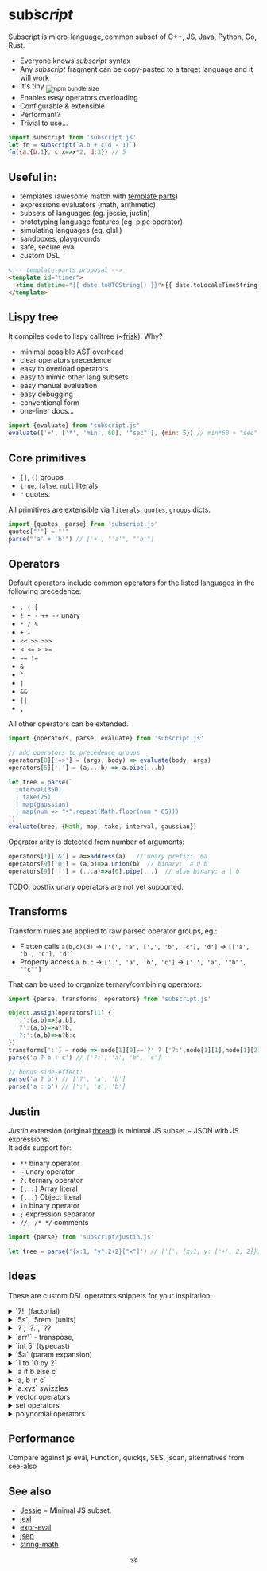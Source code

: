 # <!--<img alt="subscript" src="/subscript2.svg" height=42/>--> sub͘<em>script</em> <!--<sub>SUB͘<em>SCRIPT</em></sub>-->

Subscript is micro-language, common subset of C++, JS, Java, Python, Go, Rust.<br/>

* Everyone knows _subscript_ syntax
* Any _subscript_ fragment can be copy-pasted to a target language and it will work
* It's tiny <sub>![npm bundle size](https://img.shields.io/bundlephobia/minzip/subscript?color=brightgreen&label=gzip)</sub>
* Enables easy operators overloading
* Configurable & extensible
* Performant?
* Trivial to use...

```js
import subscript from 'subscript.js'
let fn = subscript(`a.b + c(d - 1)`)
fn({a:{b:1}, c:x=>x*2, d:3}) // 5
```

## Useful in:

* templates (awesome match with [template parts](https://github.com/github/template-parts))
* expressions evaluators (math, arithmetic)
* subsets of languages (eg. jessie, justin) <!-- see sonr -->
* prototyping language features (eg. pipe operator)
* simulating languages (eg. glsl <!--, FORTRAN?, COBOL?-->)
* sandboxes, playgrounds
* safe, secure eval
* custom DSL

```html
<!-- template-parts proposal -->
<template id="timer">
  <time datetime="{{ date.toUTCString() }}">{{ date.toLocaleTimeString() }}</time>
</template>
```

## Lispy tree

It compiles code to lispy calltree (\~[frisk](https://npmjs.com/frisk)). Why?

+ minimal possible AST overhead
+ clear operators precedence
+ easy to overload operators
+ easy to mimic other lang subsets
+ easy manual evaluation
+ easy debugging
+ conventional form
+ one-liner docs...

```js
import {evaluate} from 'subscript.js'
evaluate(['+', ['*', 'min', 60], '"sec"'], {min: 5}) // min*60 + "sec" == "300sec"
```

## Core primitives

* `[]`, `()` groups
* `true`, `false`, `null` literals
* `"` quotes.

All primitives are extensible via `literals`, `quotes`, `groups` dicts.

```js
import {quotes, parse} from 'subscript.js'
quotes["'"] = "'"
parse("'a' + 'b'") // ['+', "'a'", "'b'"]
```

## Operators

Default operators include common operators for the listed languages in the following precedence:

* `. ( [`
* `! + - ++ --` unary
* `* / %`
* `+ -`
* `<< >> >>>`
* `< <= > >=`
* `== !=`
* `&`
* `^`
* `|`
* `&&`
* `||`
* `,`

All other operators can be extended.

```js
import {operators, parse, evaluate} from 'subscript.js'

// add operators to precedence groups
operators[0]['=>'] = (args, body) => evaluate(body, args)
operators[5]['|'] = (a,...b) => a.pipe(...b)

let tree = parse(`
  interval(350)
  | take(25)
  | map(gaussian)
  | map(num => "•".repeat(Math.floor(num * 65)))
`)
evaluate(tree, {Math, map, take, interval, gaussian})
```

Operator arity is detected from number of arguments:

```js
operators[1]['&'] = a=>address(a)   // unary prefix:  &a
operators[9]['U'] = (a,b)=>a.union(b)  // binary:  a U b
operators[9]['|'] = (...a)=>a[0].pipe(...)  // also binary: a | b
```

TODO: postfix unary operators are not yet supported.


## Transforms

Transform rules are applied to raw parsed operator groups, eg.:

* Flatten calls `a(b,c)(d)` → `['(', 'a', [',', 'b', 'c'], 'd']` → `[['a', 'b', 'c'], 'd']`
* Property access `a.b.c` → `['.', 'a', 'b', 'c']` → `['.', 'a', '"b"', '"c"']`

That can be used to organize ternary/combining operators:

```js
import {parse, transforms, operators} from 'subscript.js'

Object.assign(operators[11],{
  ':':(a,b)=>[a,b],
  '?':(a,b)=>a??b,
  '?:':(a,b)=>a?b:c
})
transforms[':'] = node => node[1][0]=='?' ? ['?:',node[1][1],node[1][2],node[2]] : node // [:, [?, a, b], c] → [?:, a, b, c]
parse('a ? b : c') // ['?:', 'a', 'b', 'c']

// bonus side-effect:
parse('a ? b') // ['?', 'a', 'b']
parse('a : b') // [':', 'a', 'b']
```

## Justin

_Justin_ extension (original [thread](https://github.com/endojs/Jessie/issues/66)) is minimal JS subset − JSON with JS expressions.<br/>
It adds support for:

+ `**` binary operator
+ `~` unary operator
+ `?:` ternary operator
+ `[...]` Array literal
+ `{...}` Object literal
+ `in` binary operator
+ `;` expression separator
+ `//, /* */` comments
<!-- + `...x` unary operator -->
<!-- + strings interpolation -->

```js
import {parse} from 'subscript/justin.js'

let tree = parse('{x:1, "y":2+2}["x"]') // ['[', {x:1, y: ['+', 2, 2]}, '"x"']
```

## Ideas

These are custom DSL operators snippets for your inspiration:

<details>
  <summary>`7!` (factorial)</summary>

  ```js
  ```

</details>
<details>
  <summary>`5s`, `5rem` (units)</summary>

  ```js
  ```

</details>
<details>
  <summary>`?`, `?.`, `??`</summary>

  ```js
  ```

</details>
<details>
  <summary>`arrᵀ` - transpose,</summary>

  ```js
  ```

</details>
<details>
  <summary>`int 5` (typecast)</summary>

  ```js
  ```

</details>
<details>
  <summary>`$a` (param expansion)</summary>

  ```js
  ```

</details>
<details>
  <summary>`1 to 10 by 2`</summary>

  ```js
  ```

</details>
<details>
  <summary>`a if b else c`</summary>

  ```js
  ```

</details>
<details>
  <summary>`a, b in c`</summary>

  ```js
  ```

</details>
<details>
  <summary>`a.xyz` swizzles</summary>

  ```js
  ```

</details>
<details>
  <summary>vector operators</summary>

  ```js
  ```

</details>
<details>
  <summary>set operators</summary>

  ```js
  ```

</details>
<details>
  <summary>polynomial operators</summary>

  ```js
  ```

</details>


## Performance

Compare against js eval, Function, quickjs, SES, jscan, alternatives from see-also


## See also

* [Jessie](https://github.com/endojs/Jessie) − Minimal JS subset.
* [jexl](https://github.com/TomFrost/Jexl)
* [expr-eval](https://github.com/silentmatt/expr-eval)
* [jsep](https://github.com/EricSmekens/jsep)
* [string-math](https://github.com/devrafalko/string-math)


<p align=center>🕉</p>
